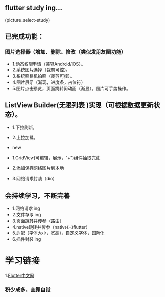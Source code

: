 ## flutter study ing...

(picture_select-study)
## 已完成功能：
### 图片选择器（增加、删除、修改（类似发朋友圈功能）
* 1.动态权限申请（兼容Android/iOS）。
* 2.系统图片选择（裁剪可控）。
* 3.系统照相机拍照（裁剪可控）。
* 4.图片展示（渐现，进度条，占位符）
* 5.图片点击预览，页面跳转间动画（渐显），图片可手势操作。

## ListView.Builder(无限列表 )实现（可根据数据更新状态）。
* 1.下拉刷新。
* 2.上拉加载。

* new
* 1.GridView(可编辑，展示，"+")组件抽取完成
* 2.添加保存网络图片到本地
* 3.网络请求封装（dio）


## 会持续学习，不断完善
* 1.网络请求  ing
* 2.文件存取  ing
* 3.页面跳转并传参（路由）
* 4.native跳转并传参（native《=》flutter）
* 5.适配（字体大小，宽高），自定义字体，国际化
* 6.插件封装  ing

# 学习链接
1.[Flutter中文网](https://flutterchina.club/)

### 积少成多，全靠自觉
